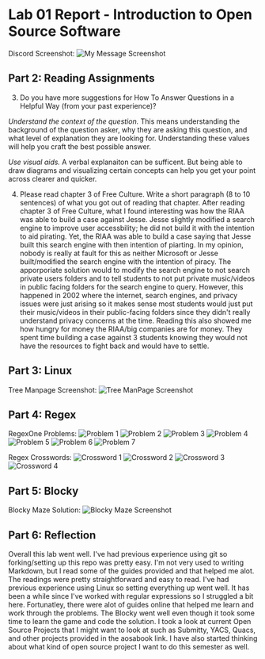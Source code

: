 # Lab 01 Report - Introduction to Open Source Software
Discord Screenshot:
![My Message Screenshot](./discord_screenshot.PNG?raw=true "Optional Title")

## Part 2: Reading Assignments
3. Do you have more suggestions for How To Answer Questions in a Helpful Way (from your past experience)?  

*Understand the context of the question.* This means understanding the background of the question asker, why they are asking this question, and what level of 
explanation they are looking for. Understanding these values will help you craft the best possible answer.

*Use visual aids.* A verbal explanaiton can be sufficent. But being able to draw diagrams and visualizing certain concepts can help you get your point across clearer and
quicker. 


4. Please read chapter 3 of Free Culture. Write a short paragraph (8 to 10 sentences) of what you got out of reading that chapter.
After reading chapter 3 of Free Culture, what I found interesting was how the RIAA was able to build a case against Jesse. Jesse slightly modified 
a search engine to improve user accessbility; he did not build it with the intention to aid pirating. Yet, the RIAA was able to build a case saying that 
Jesse built this search engine with then intention of piarting. In my opinion, nobody is really at fault for this as neither Microsoft or Jesse built/modified
the search engine with the intention of piracy. The apporporiate solution would to modify the search engine to not search private users folders and to tell
students to not put private music/videos in public facing folders for the search engine to query. However, this happened in 2002 where the internet, search engines,
and privacy issues were just arising so it makes sense most students would just put their music/videos in their public-facing folders since they didn't really 
understand privacy concerns at the time. Reading this also showed me how hungry for money the RIAA/big companies are for money. They spent time building a case
against 3 students knowing they would not have the resources to fight back and would have to settle. 


## Part 3: Linux
Tree Manpage Screenshot:
![Tree ManPage Screenshot](./man_tree.PNG?raw=true)

## Part 4: Regex
RegexOne Problems:
![Problem 1](./regexone_1.PNG?raw=true "Problem 1")
![Problem 2](./regexone_2.PNG?raw=true "Problem 2")
![Problem 3](./regexone_3.PNG?raw=true "Problem 3")
![Problem 4](./regexone_4.PNG?raw=true "Problem 4")
![Problem 5](./regexone_5.PNG?raw=true "Problem 5")
![Problem 6](./regexone_6.PNG?raw=true "Problem 6")
![Problem 7](./regexone_7.PNG?raw=true "Problem 7")

Regex Crosswords:
![Crossword 1](./crossword_1.PNG?raw=true "Crossword 1")
![Crossword 2](./crossword_2.PNG?raw=true "Crossword 2")
![Crossword 3](./crossword_3.PNG?raw=true "Crossword 3")
![Crossword 4](./crossword_4.PNG?raw=true "Crossword 4")

## Part 5: Blocky
Blocky Maze Solution:
![Blocky Maze Screenshot](./block_solution.PNG?raw=true)


## Part 6: Reflection
Overall this lab went well. I've had previous experience using git so forking/setting up this repo was pretty easy. I'm not very used to writing Markdown,
but I read some of the guides provided and that helped me alot. The readings were pretty straightforward and easy to read. I've had previous experience using
Linux so setting everything up went well. It has been a while since I've worked with regular expressions so I struggled a bit here. Fortunatley, there were alot of 
guides online that helped me learn and work through the problems. The Blocky went well even though it took some time to learn the game and code the solution. 
I took a look at current Open Source Projects that I might want to look at such as Submitty, YACS, Quacs, and other projects provided in the aosabook link. 
I have also started thinking about what kind of open source project I want to do this semester as well. 